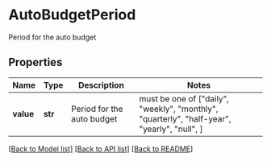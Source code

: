 # AutoBudgetPeriod

Period for the auto budget

## Properties
Name | Type | Description | Notes
------------ | ------------- | ------------- | -------------
**value** | **str** | Period for the auto budget |  must be one of ["daily", "weekly", "monthly", "quarterly", "half-year", "yearly", "null", ]

[[Back to Model list]](../README.md#documentation-for-models) [[Back to API list]](../README.md#documentation-for-api-endpoints) [[Back to README]](../README.md)


